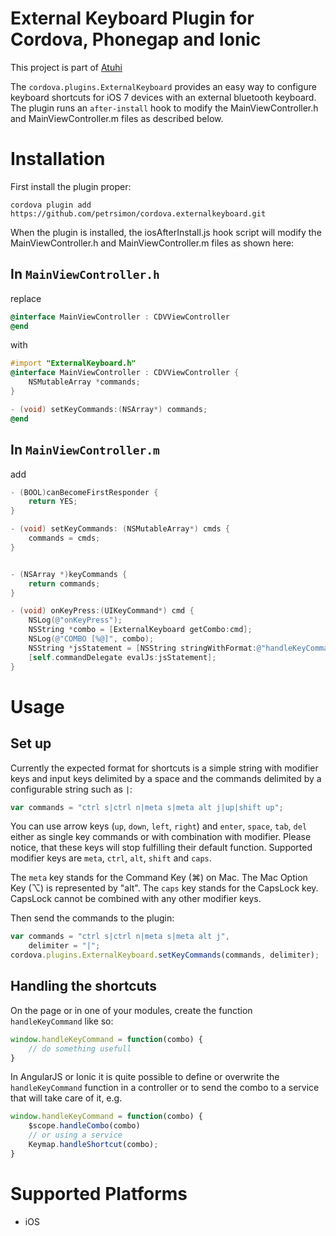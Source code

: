 # External Keyboard Plugin for Cordova, Phonegap and Ionic

This project is part of [Atuhi](http://atuhi.com)

The `cordova.plugins.ExternalKeyboard` provides an easy way to configure keyboard shortcuts for iOS 7 devices with an external bluetooth keyboard. The plugin runs an `after-install` hook to modify the MainViewController.h and MainViewController.m files as described below.


# Installation

First install the plugin proper:

    cordova plugin add https://github.com/petrsimon/cordova.externalkeyboard.git

When the plugin is installed, the iosAfterInstall.js hook script will modify the MainViewController.h and MainViewController.m files as shown here:

## In `MainViewController.h`

replace 

```objective-c
@interface MainViewController : CDVViewController
@end
```

with 

```objective-c
#import "ExternalKeyboard.h"
@interface MainViewController : CDVViewController {
    NSMutableArray *commands;
}

- (void) setKeyCommands:(NSArray*) commands;
@end
```

## In `MainViewController.m`

add 

```Objective-c
- (BOOL)canBecomeFirstResponder {
    return YES;
}

- (void) setKeyCommands: (NSMutableArray*) cmds {
    commands = cmds;
}


- (NSArray *)keyCommands {
    return commands;
}

- (void) onKeyPress:(UIKeyCommand*) cmd {
    NSLog(@"onKeyPress");
    NSString *combo = [ExternalKeyboard getCombo:cmd];
    NSLog(@"COMBO [%@]", combo);
    NSString *jsStatement = [NSString stringWithFormat:@"handleKeyCommand('%@')", combo];
    [self.commandDelegate evalJs:jsStatement];
}
```



### 

# Usage

## Set up 

Currently the expected format for shortcuts is a simple string with modifier keys and input keys delimited by a space and the commands delimited by a configurable string such as `|`:

```javascript
var commands = "ctrl s|ctrl n|meta s|meta alt j|up|shift up";
```

You can use arrow keys (`up`, `down`, `left`, `right`) and `enter`, `space`, `tab`, `del` either as single key commands or with combination with modifier. Please notice, that these keys will stop fulfilling their default function. Supported modifier keys are `meta`, `ctrl`, `alt`, `shift` and `caps`.

The `meta` key stands for the Command Key (⌘) on Mac. The Mac Option Key (⌥) is represented by "alt". The `caps` key stands for the CapsLock key. CapsLock cannot be combined with any other modifier keys.

Then send the commands to the plugin:

```javascript
var commands = "ctrl s|ctrl n|meta s|meta alt j",
    delimiter = "|";
cordova.plugins.ExternalKeyboard.setKeyCommands(commands, delimiter);
```


## Handling the shortcuts
On the page or in one of your modules, create the function `handleKeyCommand` like so:
```javascript
window.handleKeyCommand = function(combo) {
    // do something usefull
}
```

In AngularJS or Ionic it is quite possible to define or overwrite the `handleKeyCommand` function in a controller or to send the combo to a service that will take care of it, e.g.
```javascript
window.handleKeyCommand = function(combo) {
    $scope.handleCombo(combo)
    // or using a service
    Keymap.handleShortcut(combo);
}
```

# Supported Platforms

- iOS
